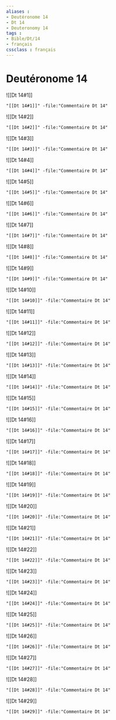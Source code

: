 ```yaml
---
aliases : 
- Deutéronome 14
- Dt 14
- Deuteronomy 14
tags : 
- Bible/Dt/14
- français
cssclass : français
---
```


# Deutéronome 14

![[Dt 14#1]]

```query
"[[Dt 14#1]]" -file:"Commentaire Dt 14"
```

![[Dt 14#2]]

```query
"[[Dt 14#2]]" -file:"Commentaire Dt 14"
```

![[Dt 14#3]]

```query
"[[Dt 14#3]]" -file:"Commentaire Dt 14"
```

![[Dt 14#4]]

```query
"[[Dt 14#4]]" -file:"Commentaire Dt 14"
```

![[Dt 14#5]]

```query
"[[Dt 14#5]]" -file:"Commentaire Dt 14"
```

![[Dt 14#6]]

```query
"[[Dt 14#6]]" -file:"Commentaire Dt 14"
```

![[Dt 14#7]]

```query
"[[Dt 14#7]]" -file:"Commentaire Dt 14"
```

![[Dt 14#8]]

```query
"[[Dt 14#8]]" -file:"Commentaire Dt 14"
```

![[Dt 14#9]]

```query
"[[Dt 14#9]]" -file:"Commentaire Dt 14"
```

![[Dt 14#10]]

```query
"[[Dt 14#10]]" -file:"Commentaire Dt 14"
```

![[Dt 14#11]]

```query
"[[Dt 14#11]]" -file:"Commentaire Dt 14"
```

![[Dt 14#12]]

```query
"[[Dt 14#12]]" -file:"Commentaire Dt 14"
```

![[Dt 14#13]]

```query
"[[Dt 14#13]]" -file:"Commentaire Dt 14"
```

![[Dt 14#14]]

```query
"[[Dt 14#14]]" -file:"Commentaire Dt 14"
```

![[Dt 14#15]]

```query
"[[Dt 14#15]]" -file:"Commentaire Dt 14"
```

![[Dt 14#16]]

```query
"[[Dt 14#16]]" -file:"Commentaire Dt 14"
```

![[Dt 14#17]]

```query
"[[Dt 14#17]]" -file:"Commentaire Dt 14"
```

![[Dt 14#18]]

```query
"[[Dt 14#18]]" -file:"Commentaire Dt 14"
```

![[Dt 14#19]]

```query
"[[Dt 14#19]]" -file:"Commentaire Dt 14"
```

![[Dt 14#20]]

```query
"[[Dt 14#20]]" -file:"Commentaire Dt 14"
```

![[Dt 14#21]]

```query
"[[Dt 14#21]]" -file:"Commentaire Dt 14"
```

![[Dt 14#22]]

```query
"[[Dt 14#22]]" -file:"Commentaire Dt 14"
```

![[Dt 14#23]]

```query
"[[Dt 14#23]]" -file:"Commentaire Dt 14"
```

![[Dt 14#24]]

```query
"[[Dt 14#24]]" -file:"Commentaire Dt 14"
```

![[Dt 14#25]]

```query
"[[Dt 14#25]]" -file:"Commentaire Dt 14"
```

![[Dt 14#26]]

```query
"[[Dt 14#26]]" -file:"Commentaire Dt 14"
```

![[Dt 14#27]]

```query
"[[Dt 14#27]]" -file:"Commentaire Dt 14"
```

![[Dt 14#28]]

```query
"[[Dt 14#28]]" -file:"Commentaire Dt 14"
```

![[Dt 14#29]]

```query
"[[Dt 14#29]]" -file:"Commentaire Dt 14"
```

